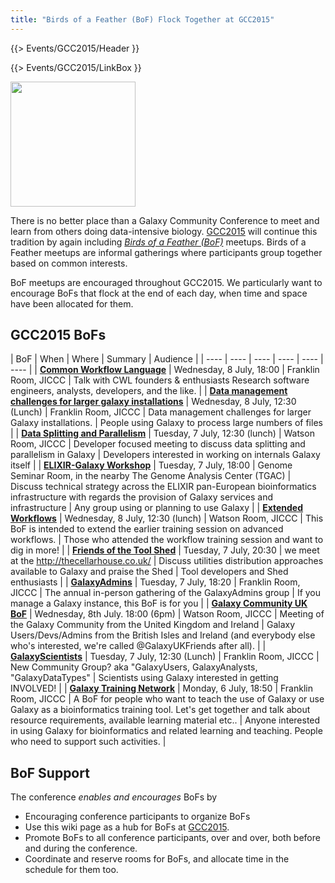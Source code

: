```yaml
---
title: "Birds of a Feather (BoF) Flock Together at GCC2015"
---
```


{{> Events/GCC2015/Header }}

{{> Events/GCC2015/LinkBox }}

<div class='left'><img src="/src/images/logos/GCC2015BoFs300.png" alt="" width="200" /></div>

There is no better place than a Galaxy Community Conference to meet and learn from others doing data-intensive biology.  [GCC2015](http://gcc2015.tsl.ac.uk/) will continue this tradition by again including *[Birds of a Feather (BoF)](http://en.wikipedia.org/wiki/Birds_of_a_feather_(computing))* meetups.  Birds of a Feather meetups are informal gatherings where participants group together based on common interests.

BoF meetups are encouraged throughout GCC2015.  We particularly want to encourage BoFs that flock at the end of each day, when time and space have been allocated for them.
<br />

## GCC2015 BoFs

| BoF | When | Where | Summary | Audience |
| ---- | ---- | ---- | ---- | ---- | ---- |
| [**Common Workflow Language**](/src/events/gcc2015/bofs/cwl/index.md) | Wednesday, 8 July, 18:00 | Franklin Room, JICCC | Talk with CWL founders & enthusiasts	Research software engineers, analysts, developers, and the like. |
| [**Data management challenges for larger galaxy installations**](/src/events/gcc2015/bofs/data-management-challenges/index.md) | Wednesday, 8 July, 12:30 (Lunch) | Franklin Room, JICCC | Data management challenges for larger Galaxy installations. | People using Galaxy to process large numbers of files |
| [**Data Splitting and Parallelism**](/src/events/gcc2015/bofs/data-splitting-and-parallelism/index.md) | Tuesday, 7 July, 12:30 (lunch) | Watson Room, JICCC | Developer focused meeting to discuss data splitting and parallelism in Galaxy | Developers interested in working on internals Galaxy itself |
| [**ELIXIR-Galaxy Workshop**](/src/events/gcc2015/bofs/elixir/index.md) | Tuesday, 7 July, 18:00 | Genome Seminar Room, in the nearby The Genome Analysis Center (TGAC) | Discuss technical strategy across the ELIXIR pan-European bioinformatics infrastructure with regards the provision of Galaxy services and infrastructure | Any group using or planning to use Galaxy  | 
| [**Extended Workflows**](/src/events/gcc2015/bofs/extended-workflow/index.md) | Wednesday, 8 July, 12:30 (lunch) | Watson Room, JICCC | This BoF is intended to extend the earlier training session on advanced workflows. | Those who attended the workflow training session and want to dig in more!  | 
| [**Friends of the Tool Shed**](/src/events/gcc2015/bofs/fots/index.md) | Tuesday, 7 July, 20:30 | we meet at the http://thecellarhouse.co.uk/ | Discuss utilities distribution approaches available to Galaxy and praise the Shed | Tool developers and Shed enthusiasts | 
| [**GalaxyAdmins**](/src/events/gcc2015/bofs/galaxy-admins/index.md) | Tuesday, 7 July, 18:20 | Franklin Room, JICCC | The annual in-person gathering of the GalaxyAdmins group | If you manage a Galaxy instance, this BoF is for you |
| [**Galaxy Community UK BoF**](/src/events/gcc2015/bofs/galaxy-community-uk/index.md) | Wednesday, 8th July. 18:00 (6pm) | Watson Room, JICCC | Meeting of the Galaxy Community from the United Kingdom and Ireland | Galaxy Users/Devs/Admins from the British Isles and Ireland (and everybody else who's interested, we're called @GalaxyUKFriends after all). | 
| [**GalaxyScientists**](/src/events/gcc2015/bofs/galaxy-scientists/index.md) | Tuesday, 7 July, 12:30 (Lunch) | Franklin Room, JICCC | New Community Group? aka "GalaxyUsers, GalaxyAnalysts, "GalaxyDataTypes" | Scientists using Galaxy interested in getting INVOLVED! | 
| [**Galaxy Training Network**](/src/events/gcc2015/bofs/galaxy-training-network/index.md) | Monday, 6 July, 18:50 | Franklin Room, JICCC | A BoF for people who want to teach the use of Galaxy or use Galaxy as a bioinformatics training tool. Let's get together and talk about resource requirements, available learning material etc.. | Anyone interested in using Galaxy for bioinformatics and related learning and teaching. People who need to support such activities. | 


## BoF Support

The conference *enables and encourages* BoFs by

* Encouraging conference participants to organize BoFs
* Use this wiki page as a hub for BoFs at [GCC2015](http://gcc2015.tsl.ac.uk/).
* Promote BoFs to all conference participants, over and over, both before and during the conference.
* Coordinate and reserve rooms for BoFs, and allocate time in the schedule for them too.
